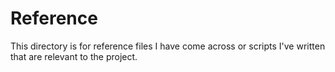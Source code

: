 Reference
=========

This directory is for reference files I have come across or scripts I've
written that are relevant to the project.
